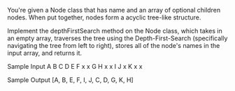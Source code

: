You're given a Node class that has name and an array of optional children nodes.
When put together, nodes form a acyclic tree-like structure.

Implement the depthFirstSearch method on the Node class, which takes in an empty array, traverses the tree using the Depth-First-Search (specifically navigating the tree from left to right), stores all of the node's names in the input array, and returns it.

Sample Input
A
B C D
E F x x G H
x x I J x K x x

Sample Output
[A, B, E, F, I, J, C, D, G, K, H]

